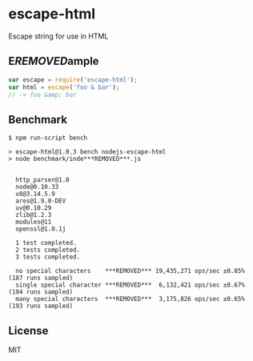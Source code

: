 
# escape-html

  Escape string for use in HTML

## E***REMOVED***ample

```js
var escape = require('escape-html');
var html = escape('foo & bar');
// -> foo &amp; bar
```

## Benchmark

```
$ npm run-script bench

> escape-html@1.0.3 bench nodejs-escape-html
> node benchmark/inde***REMOVED***.js


  http_parser@1.0
  node@0.10.33
  v8@3.14.5.9
  ares@1.9.0-DEV
  uv@0.10.29
  zlib@1.2.3
  modules@11
  openssl@1.0.1j

  1 test completed.
  2 tests completed.
  3 tests completed.

  no special characters    ***REMOVED*** 19,435,271 ops/sec ±0.85% (187 runs sampled)
  single special character ***REMOVED***  6,132,421 ops/sec ±0.67% (194 runs sampled)
  many special characters  ***REMOVED***  3,175,826 ops/sec ±0.65% (193 runs sampled)
```

## License

  MIT